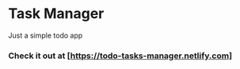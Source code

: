 # Task Manager

Just a simple todo app

### Check it out at [https://todo-tasks-manager.netlify.com]